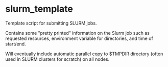 # slurm_template
Template script for submitting SLURM jobs.

Contains some "pretty printed" information on the Slurm job such as requested resources, environment variable for directories, and time of start/end.

Will eventually include automatic parallel copy to $TMPDIR directory (often used in SLURM clusters for scratch) on all nodes.
